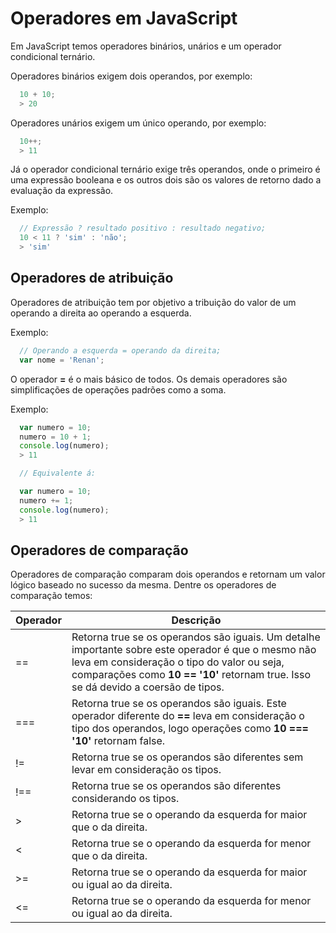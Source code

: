 # Operadores em JavaScript

Em JavaScript temos operadores binários, unários e um operador condicional ternário.

Operadores binários exigem dois operandos, por exemplo:

```js
  10 + 10;
  > 20
```

Operadores unários exigem um único operando, por exemplo:

```js
  10++;
  > 11
```

Já o operador condicional ternário exige três operandos, onde o primeiro é uma expressão booleana e os outros dois são os valores de retorno dado a evaluação da expressão.

Exemplo:

```js
  // Expressão ? resultado positivo : resultado negativo;
  10 < 11 ? 'sim' : 'não';
  > 'sim'
```

## Operadores de atribuição

Operadores de atribuição tem por objetivo a tribuição do valor de um operando a direita ao operando a esquerda.

Exemplo:

```js
  // Operando a esquerda = operando da direita;
  var nome = 'Renan';
```

O operador **=** é o mais básico de todos. Os demais operadores são simplificações de operações padrões como a soma.

Exemplo:

```js
  var numero = 10;
  numero = 10 + 1;
  console.log(numero);
  > 11

  // Equivalente á:

  var numero = 10;
  numero += 1;
  console.log(numero);
  > 11
```

## Operadores de comparação

Operadores de comparação comparam dois operandos e retornam um valor lógico baseado no sucesso da mesma.
Dentre os operadores de comparação temos:

| Operador | Descrição |
| -------- | --------- |
| == | Retorna true se os operandos são iguais. Um detalhe importante sobre este operador é que o mesmo não leva em consideração o tipo do valor ou seja, comparações como **10 == '10'** retornam true. Isso se dá devido a coersão de tipos. |
| === | Retorna true se os operandos são iguais. Este operador diferente do **==** leva em consideração o tipo dos operandos, logo operações como **10 === '10'** retornam false. |
| != | Retorna true se os operandos são diferentes sem levar em consideração os tipos. |
| !== | Retorna true se os operandos são diferentes considerando os tipos. |
| > | Retorna true se o operando da esquerda for maior que o da direita. |
| < | Retorna true se o operando da esquerda for menor que o da direita. |
| >= | Retorna true se o operando da esquerda for maior ou igual ao da direita. |
| <= | Retorna true se o operando da esquerda for menor ou igual ao da direita. |
